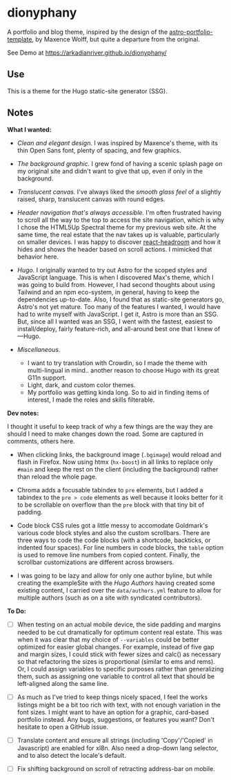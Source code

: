 # dionyphany

A portfolio and blog theme, inspired by the design of the
[astro-portfolio-template](https://astro.build/themes/details/maewolff-portfolio-template/),
by Maxence Wolff, but quite a departure from the original.

See Demo at https://arkadianriver.github.io/dionyphany/

## Use

This is a theme for the Hugo static-site generator (SSG).


## Notes

**What I wanted:**

- _Clean and elegant design._
  I was inspired by Maxence's theme,
  with its thin Open Sans font, plenty of spacing, and few graphics.

- _The background graphic._
  I grew fond of having a scenic splash page on my original site
  and didn't want to give that up, even if only in the background.

- _Translucent canvas._
  I've always liked the _smooth glass feel_ of a slightly raised,
  sharp, translucent canvas with round edges.

- _Header navigation that's always accessible._
  I'm often frustrated having to scroll all the way to the top to access the site navigation,
  which is why I chose the HTML5Up Spectral theme for my previous web site.
  At the same time, the real estate that the nav takes up is valuable,
  particularly on smaller devices.
  I was happy to discover [react-headroom](https://kyleamathews.github.io/react-headroom/)
  and how it hides and shows the header based on scroll actions.
  I mimicked that behavior here.

- _Hugo._
  I originally wanted to try out Astro for the scoped styles and JavaScript language.
  This is when I discovered Max's theme, which I was going to build from.
  However, I had second thoughts about using Tailwind and an npm eco-system,
  in general, having to keep the dependencies up-to-date.
  Also, I found that as static-site generators go, Astro's not yet mature.
  Too many of the features I wanted, I would have had to write myself with JavaScript.
  I get it, Astro is more than an SSG. But, since all I wanted was an SSG,
  I went with the fastest, easiest to install/deploy, fairly feature-rich, and all-around
  best one that I knew of&mdash;Hugo.

- _Miscellaneous._
  - I want to try translation with Crowdin, so I made the theme with multi-lingual in mind..
  another reason to choose Hugo with its great G11n support.
  - Light, dark, and custom color themes.
  - My portfolio was getting kinda long. So to aid in finding items of interest,
  I made the roles and skills filterable.

**Dev notes:**

I thought it useful to keep track of why a few things are the way they are
should I need to make changes down the road.
Some are captured in comments, others here.

- When clicking links, the background image (`.bgimage`) would reload and flash in Firefox.
  Now using htmx (`hx-boost`) in all links to replace only `#main` and keep the rest on
  the client (including the background) rather than reload the whole page.

- Chroma adds a focusable tabindex to `pre` elements, but I added a tabindex to the `pre > code`
  elements as well because it looks better for it to be scrollable on overflow than the `pre` block
  with that tiny bit of padding.

- Code block CSS rules got a little messy to accomodate Goldmark's various code block styles
  and also the custom scrollbars.
  There are three ways to code the code blocks (with a shortcode, backticks, or indented four spaces).
  For line numbers in code blocks, the `table` option is used to remove line numbers from copied content.
  Finally, the scrollbar customizations are different across browsers.
  
- I was going to be lazy and allow for only one author byline, but while creating the exampleSite with
  the _Hugo Authors_ having created some existing content, I carried over the `data/authors.yml` feature to
  allow for multiple authors (such as on a site with syndicated contributors).

**To Do:**

- [ ] When testing on an actual mobile device, the side padding and margins
  needed to be cut dramatically for optimum content real estate.
  This was when it was clear that my choice of `--variables` could be better
  optimized for easier global changes. For example, instead of five gap and
  margin sizes, I could stick with fewer sizes and calc() as necessary so that
  refactoring the sizes is proportional (similar to ems and rems). Or, I could
  assign variables to specific purposes rather than generalizing them, such as
  assigning one variable to control all text that should be left-aligned along
  the same line.

- [ ] As much as I've tried to keep things nicely spaced,
  I feel the works listings might be a bit too rich with text, with not enough
  variation in the font sizes.
  I might want to have an option for a graphic, card-based portfolio instead.
  Any bugs, suggestions, or features you want? Don't hesitate to open a GitHub issue.

- [ ] Translate content and ensure all strings
  (including 'Copy'/'Copied' in Javascript) are enabled for xl8n.
  Also need a drop-down lang selector, and to also detect the locale's default.

- [ ] Fix shifting background on scroll of retracting address-bar on mobile.
